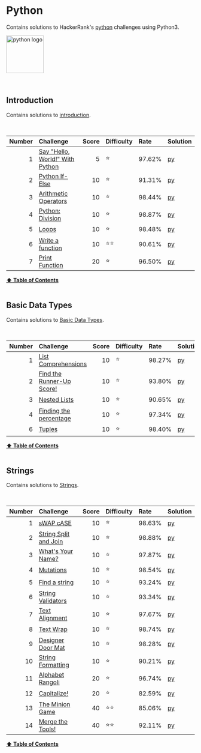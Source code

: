 
# Python
Contains solutions to HackerRank's [python](https://www.hackerrank.com/domains/python) challenges using Python3.

<img 
src="https://upload.wikimedia.org/wikipedia/commons/thumb/c/c3/Python-logo-notext.svg/1024px-Python-logo-notext.svg.png" 
alt="python logo" 
width=100
height=100>


<br/>

## Introduction
Contains solutions to [introduction](https://www.hackerrank.com/domains/python?filters%5Bsubdomains%5D%5B%5D=py-introduction).

<br/>

Number   |   Challenge                                                                                                     |   Score   |   Difficulty     |   Rate     |   Solution                                                                                                                
--:      |   :--                                                                                                           |   --:     |   :--            |   :--      |   :--                                                                                                                     
1        |   [Say "Hello, World!" With Python](https://www.hackerrank.com/challenges/py-hello-world?isFullScreen=true)     |   5       |   :star:         |   97.62%   |   [py](https://github.com/jaimiles23/HackerRank_Solutions/blob/master/python/01_introduction/1_sayhelloworldwithpython.py)
2        |   [Python If-Else](https://www.hackerrank.com/challenges/py-if-else/problem?isFullScreen=true)                  |   10      |   :star:         |   91.31%   |   [py](https://github.com/jaimiles23/HackerRank_Solutions/blob/master/python/01_introduction/2_pythonif-else.py)          
3        |   [Arithmetic Operators](https://www.hackerrank.com/challenges/python-arithmetic-operators?isFullScreen=true)   |   10      |   :star:         |   98.44%   |   [py](https://github.com/jaimiles23/HackerRank_Solutions/blob/master/python/01_introduction/3_arithmeticoperators.py)    
4        |   [Python: Division](https://www.hackerrank.com/challenges/python-division?isFullScreen=true)                   |   10      |   :star:         |   98.87%   |   [py](https://github.com/jaimiles23/HackerRank_Solutions/blob/master/python/01_introduction/4_pythondivision.py)         
5        |   [Loops](https://www.hackerrank.com/challenges/python-loops?isFullScreen=true)                                 |   10      |   :star:         |   98.48%   |   [py](https://github.com/jaimiles23/HackerRank_Solutions/blob/master/python/01_introduction/5_loops.py)                  
6        |   [Write a function](https://www.hackerrank.com/challenges/write-a-function?isFullScreen=true)                  |   10      |   :star::star:   |   90.61%   |   [py](https://github.com/jaimiles23/HackerRank_Solutions/blob/master/python/01_introduction/6_writeafunction.py)         
7        |   [Print Function](https://www.hackerrank.com/challenges/python-print?isFullScreen=true)                        |   20      |   :star:         |   96.50%   |   [py](https://github.com/jaimiles23/HackerRank_Solutions/blob/master/python/01_introduction/7_printfunction.py)          



<b><a href="#hackerrank">:arrow_up: Table of Contents</a></b>
<br/>
<br/>




## Basic Data Types
Contains solutions to [Basic Data Types](https://www.hackerrank.com/domains/python?filters%5Bsubdomains%5D%5B%5D=py-basic-data-types).

<br/>

Number   |   Challenge                                                                                                                           |   Score   |   Difficulty   |   Rate     |   Solution                                                                                                                   
--:      |   :--                                                                                                                                 |   --:     |   :--          |   :--      |   :--                                                                                                                        
1        |   [List Comprehensions](https://www.hackerrank.com/challenges/list-comprehensions?isFullScreen=true)                                  |   10      |   :star:       |   98.27%   |   [py](https://github.com/jaimiles23/HackerRank_Solutions/blob/master/python/02_basic_data_types/1_listcomprehensions.py)    
2        |   [Find the Runner-Up Score!](https://www.hackerrank.com/challenges/find-second-maximum-number-in-a-list/problem?isFullScreen=true)   |   10      |   :star:       |   93.80%   |   [py](https://github.com/jaimiles23/HackerRank_Solutions/blob/master/python/02_basic_data_types/2_findtherunner-upscore!.py)
3        |   [Nested Lists](https://www.hackerrank.com/challenges/nested-list?isFullScreen=true)                                                 |   10      |   :star:       |   90.65%   |   [py](https://github.com/jaimiles23/HackerRank_Solutions/blob/master/python/02_basic_data_types/3_nestedlists.py)           
4        |   [Finding the percentage](https://www.hackerrank.com/challenges/finding-the-percentage?isFullScreen=true)                            |   10      |   :star:       |   97.34%   |   [py](https://github.com/jaimiles23/HackerRank_Solutions/blob/master/python/02_basic_data_types/4_findingthepercentage.py)  
6        |   [Tuples](https://www.hackerrank.com/challenges/python-tuples?isFullScreen=true)                                                     |   10      |   :star:       |   98.40%   |   [py](https://github.com/jaimiles23/HackerRank_Solutions/blob/master/python/02_basic_data_types/6_tuples.py)                



<b><a href="#hackerrank">:arrow_up: Table of Contents</a></b>
<br/>
<br/>




## Strings
Contains solutions to [Strings](https://www.hackerrank.com/domains/python?filters%5Bsubdomains%5D%5B%5D=py-strings).

<br/>

Number   |   Challenge                                                                                                               |   Score   |   Difficulty     |   Rate     |   Solution                                                                                                       
--:      |   :--                                                                                                                     |   --:     |   :--            |   :--      |   :--                                                                                                            
1        |   [sWAP cASE](https://www.hackerrank.com/challenges/swap-case?isFullScreen=true)                                          |   10      |   :star:         |   98.63%   |   [py](https://github.com/jaimiles23/HackerRank_Solutions/blob/master/python/03_strings/01_swapcase.py)          
2        |   [String Split and Join](https://www.hackerrank.com/challenges/python-string-split-and-join/problem?isFullScreen=true)   |   10      |   :star:         |   98.88%   |   [py](https://github.com/jaimiles23/HackerRank_Solutions/blob/master/python/03_strings/02_stringsplitandjoin.py)
3        |   [What's Your Name?](https://www.hackerrank.com/challenges/whats-your-name?isFullScreen=true)                            |   10      |   :star:         |   97.87%   |   [py](https://github.com/jaimiles23/HackerRank_Solutions/blob/master/python/03_strings/03_whatsyourname.py)     
4        |   [Mutations](https://www.hackerrank.com/challenges/python-mutations?isFullScreen=true)                                   |   10      |   :star:         |   98.54%   |   [py](https://github.com/jaimiles23/HackerRank_Solutions/blob/master/python/03_strings/04_mutations.py)         
5        |   [Find a string](https://www.hackerrank.com/challenges/find-a-string?isFullScreen=true)                                  |   10      |   :star:         |   93.24%   |   [py](https://github.com/jaimiles23/HackerRank_Solutions/blob/master/python/03_strings/05_findastring.py)       
6        |   [String Validators](https://www.hackerrank.com/challenges/string-validators?isFullScreen=true)                          |   10      |   :star:         |   93.34%   |   [py](https://github.com/jaimiles23/HackerRank_Solutions/blob/master/python/03_strings/06_stringvalidators.py)  
7        |   [Text Alignment](https://www.hackerrank.com/challenges/text-alignment/problem?isFullScreen=true)                        |   10      |   :star:         |   97.67%   |   [py](https://github.com/jaimiles23/HackerRank_Solutions/blob/master/python/03_strings/07_textalignment.py)     
8        |   [Text Wrap](https://www.hackerrank.com/challenges/text-wrap?isFullScreen=true)                                          |   10      |   :star:         |   98.74%   |   [py](https://github.com/jaimiles23/HackerRank_Solutions/blob/master/python/03_strings/08_textwrap.py)          
9        |   [Designer Door Mat](https://www.hackerrank.com/challenges/designer-door-mat?isFullScreen=true)                          |   10      |   :star:         |   98.28%   |   [py](https://github.com/jaimiles23/HackerRank_Solutions/blob/master/python/03_strings/09_designerdoormat.py)   
10       |   [String Formatting](https://www.hackerrank.com/challenges/python-string-formatting?isFullScreen=true)                   |   10      |   :star:         |   90.21%   |   [py](https://github.com/jaimiles23/HackerRank_Solutions/blob/master/python/03_strings/10_stringformatting.py)  
11       |   [Alphabet Rangoli](https://www.hackerrank.com/challenges/alphabet-rangoli?isFullScreen=true)                            |   20      |   :star:         |   96.74%   |   [py](https://github.com/jaimiles23/HackerRank_Solutions/blob/master/python/03_strings/11_alphabetrangoli.py)   
12       |   [Capitalize!](https://www.hackerrank.com/challenges/capitalize/problem?isFullScreen=true)                               |   20      |   :star:         |   82.59%   |   [py](https://github.com/jaimiles23/HackerRank_Solutions/blob/master/python/03_strings/12_capitalize!.py)       
13       |   [The Minion Game](https://www.hackerrank.com/challenges/the-minion-game?isFullScreen=true)                              |   40      |   :star::star:   |   85.06%   |   [py](https://github.com/jaimiles23/HackerRank_Solutions/blob/master/python/03_strings/13_theminiongame.py)     
14       |   [Merge the Tools!](https://www.hackerrank.com/challenges/merge-the-tools?isFullScreen=true)                             |   40      |   :star::star:   |   92.11%   |   [py](https://github.com/jaimiles23/HackerRank_Solutions/blob/master/python/03_strings/14_mergethetools!.py)    



<b><a href="#hackerrank">:arrow_up: Table of Contents</a></b>
<br/>
<br/>


